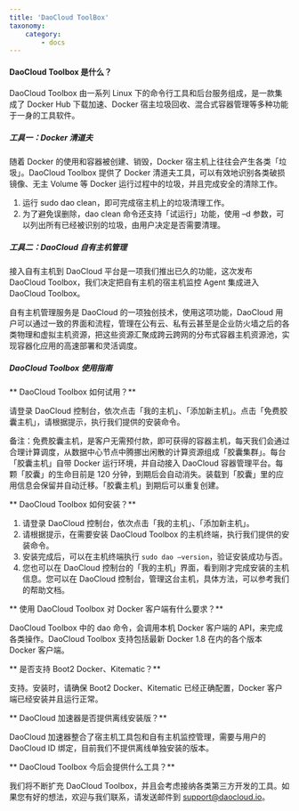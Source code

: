 ```yaml
---
title: 'DaoCloud ToolBox'
taxonomy:
    category:
        - docs
---
```


#### DaoCloud Toolbox 是什么？

DaoCloud Toolbox 由一系列 Linux 下的命令行工具和后台服务组成，是一款集成了 Docker Hub 下载加速、Docker 宿主垃圾回收、混合式容器管理等多种功能于一身的工具软件。


##### 工具一：Docker 清道夫

随着 Docker 的使用和容器被创建、销毁，Docker 宿主机上往往会产生各类「垃圾」。DaoCloud Toolbox 提供了 Docker 清道夫工具，可以有效地识别各类破损镜像、无主 Volume 等 Docker 运行过程中的垃圾，并且完成安全的清除工作。

1. 运行 sudo dao clean，即可完成宿主机上的垃圾清理工作。
2. 为了避免误删除，dao clean 命令还支持「试运行」功能，使用 –d 参数，可以列出所有已经被识别的垃圾，由用户决定是否需要清理。


##### 工具二：DaoCloud 自有主机管理

接入自有主机到 DaoCloud 平台是一项我们推出已久的功能，这次发布 DaoCloud Toolbox，我们决定把自有主机的宿主机监控 Agent 集成进入 DaoCloud Toolbox。

自有主机管理服务是 DaoCloud 的一项独创技术，使用这项功能，DaoCloud 用户可以通过一致的界面和流程，管理在公有云、私有云甚至是企业防火墙之后的各类物理和虚拟主机资源，把这些资源汇聚成跨云跨网的分布式容器主机资源池，实现容器化应用的高速部署和灵活调度。

##### DaoCloud Toolbox 使用指南

** DaoCloud Toolbox 如何试用？** 

请登录 DaoCloud 控制台，依次点击「我的主机」、「添加新主机」。点击「免费胶囊主机」，请根据提示，执行我们提供的安装命令。

备注：免费胶囊主机，是客户无需预付款，即可获得的容器主机，每天我们会通过合理计算调度，从数据中心节点中腾挪出闲散的计算资源组成「胶囊集群」。每台「胶囊主机」自带 Docker 运行环境，并自动接入 DaoCloud 容器管理平台。每颗「胶囊」的生命目前是 120 分钟，到期后会自动消失。装载到「胶囊」里的应用信息会保留并自动迁移。「胶囊主机」到期后可以重复创建。

** DaoCloud Toolbox 如何安装？** 

1. 请登录 DaoCloud 控制台，依次点击「我的主机」、「添加新主机」。
2. 请根据提示，在需要安装 DaoCloud Toolbox 的主机终端，执行我们提供的安装命令。
3. 安装完成后，可以在主机终端执行 `sudo dao –version`，验证安装成功与否。
4. 您也可以在 DaoCloud 控制台的「我的主机」界面，看到刚才完成安装的主机信息。您可以在 DaoCloud 控制台，管理这台主机，具体方法，可以参考我们的帮助文档。

** 使用 DaoCloud Toolbox 对 Docker 客户端有什么要求？** 

DaoCloud Toolbox 中的 dao 命令，会调用本机 Docker 客户端的 API，来完成各类操作。DaoCloud Toolbox 支持包括最新 Docker 1.8 在内的各个版本 Docker 客户端。

** 是否支持 Boot2 Docker、Kitematic？** 

支持。安装时，请确保 Boot2 Docker、Kitematic 已经正确配置，Docker 客户端已经安装并且运行正常。

** DaoCloud 加速器是否提供离线安装版？** 

DaoCloud 加速器整合了宿主机工具包和自有主机监控管理，需要与用户的 DaoCloud ID 绑定，目前我们不提供离线单独安装的版本。

** DaoCloud Toolbox 今后会提供什么工具？** 

我们将不断扩充 DaoCloud Toolbox，并且会考虑接纳各类第三方开发的工具。如果您有好的想法，欢迎与我们联系，请发送邮件到 [support@daocloud.io](mailto:support@daocloud.io)。
